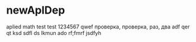 # newAplDep
aplied math
test
test 1234567 qwef
проверка, проверка, раз, два
adf qer qt ksd sdfl
ds lkmun ado rf;fmrf jsdfyh